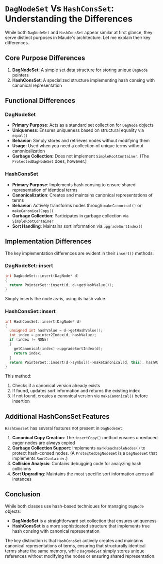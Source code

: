 # `DagNodeSet` Vs `HashConsSet`: Understanding the Differences

While both `DagNodeSet` and `HashConsSet` appear similar at first glance, they serve distinct purposes in Maude's architecture. Let me explain their key differences.

## Core Purpose Differences

1. **DagNodeSet**: A simple set data structure for storing unique `DagNode` pointers
2. **HashConsSet**: A specialized structure implementing hash consing with canonical representation

## Functional Differences

### DagNodeSet
- **Primary Purpose**: Acts as a standard set collection for `DagNode` objects
- **Uniqueness**: Ensures uniqueness based on structural equality via `equal()`
- **Behavior**: Simply stores and retrieves nodes without modifying them
- **Usage**: Used when you need a collection of unique terms without canonicalization
- **Garbage Collection:** Does not implement `SimpleRootContainer`. (The `ProtectedDagNodeSet` does, however.)

### HashConsSet
- **Primary Purpose**: Implements hash consing to ensure shared representation of identical terms
- **Canonicalization**: Creates and maintains canonical representations of terms
- **Behavior**: Actively transforms nodes through `makeCanonical()` or `makeCanonicalCopy()`
- **Garbage Collection**: Participates in garbage collection via `SimpleRootContainer`
- **Sort Handling**: Maintains sort information via `upgradeSortIndex()`

## Implementation Differences

The key implementation differences are evident in their `insert()` methods:

### DagNodeSet::insert

```cpp
int DagNodeSet::insert(DagNode* d)
{
  return PointerSet::insert(d, d->getHashValue());
}
```

Simply inserts the node as-is, using its hash value.

### HashConsSet::insert

```cpp
int HashConsSet::insert(DagNode* d)
{
  unsigned int hashValue = d->getHashValue();
  int index = pointer2Index(d, hashValue);
  if (index != NONE)
  {
    getCanonical(index)->upgradeSortIndex(d);
    return index;
  }
  return PointerSet::insert(d->symbol()->makeCanonical(d, this), hashValue);
}
```

This method:

1. Checks if a canonical version already exists
2. If found, updates sort information and returns the existing index
3. If not found, creates a canonical version via `makeCanonical()` before insertion

## Additional HashConsSet Features

`HashConsSet` has several features not present in `DagNodeSet`:

1. **Canonical Copy Creation**: The `insertCopy()` method ensures unreduced eager nodes are always copied
2. **Garbage Collection Support**: Implements `markReachableNodes()` to protect hash-consed nodes. (A `ProtectedDagNodeSet` is a `DagNodeSet` that implements `RootContainer`.)
3. **Collision Analysis**: Contains debugging code for analyzing hash collisions
4. **Sort Upgrading**: Maintains the most specific sort information across all instances

## Conclusion

While both classes use hash-based techniques for managing `DagNode` objects:

- **DagNodeSet** is a straightforward set collection that ensures uniqueness
- **HashConsSet** is a more sophisticated structure that implements true hash consing with canonical representation

The key distinction is that `HashConsSet` actively creates and maintains canonical representations of terms, ensuring that structurally identical terms share the same memory, while `DagNodeSet` simply stores unique references without modifying the nodes or ensuring shared representation.
